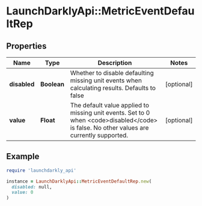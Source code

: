 # LaunchDarklyApi::MetricEventDefaultRep

## Properties

| Name | Type | Description | Notes |
| ---- | ---- | ----------- | ----- |
| **disabled** | **Boolean** | Whether to disable defaulting missing unit events when calculating results. Defaults to false | [optional] |
| **value** | **Float** | The default value applied to missing unit events. Set to 0 when &lt;code&gt;disabled&lt;/code&gt; is false. No other values are currently supported. | [optional] |

## Example

```ruby
require 'launchdarkly_api'

instance = LaunchDarklyApi::MetricEventDefaultRep.new(
  disabled: null,
  value: 0
)
```

